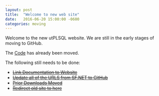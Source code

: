```yaml
---
layout: post
title:  "Welcome to new web site"
date:   2016-06-20 15:00:00 -0600
categories: moving
---
```


Welcome to the new utPLSQL website.  We are still in the early stages of moving to GitHub.   

The [Code](https://github.com/utPLSQL/utPLSQL) has already been moved.

The following still needs to be done:

- ~~[Link Documentation to Website](https://github.com/utPLSQL/utPLSQL/issues/19)~~
- ~~[Update all of the URLS from SF.NET to GitHub](https://github.com/utPLSQL/utPLSQL/issues/4)~~
- ~~[Prior Downloads Moved](https://github.com/utPLSQL/utPLSQL/issues/20)~~
- ~~[Redirect old site to here](https://github.com/utPLSQL/utPLSQL/issues/3)~~



